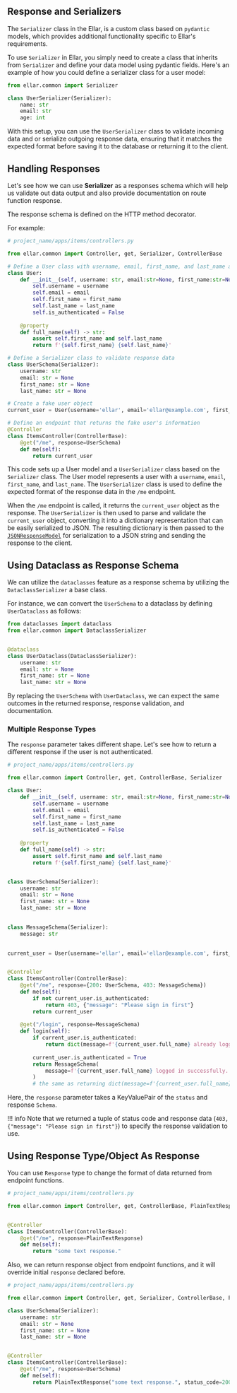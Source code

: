 ## **Response and Serializers**
The `Serializer` class in the Ellar, is a custom class based on `pydantic` models, which provides additional functionality specific to Ellar's requirements.

To use `Serializer` in Ellar, you simply need to create a class that inherits from `Serializer` and define your data model using pydantic fields. 
Here's an example of how you could define a serializer class for a user model:

```python
from ellar.common import Serializer

class UserSerializer(Serializer):
    name: str
    email: str
    age: int

```

With this setup, you can use the `UserSerializer` class to validate incoming data and or serialize outgoing response data, 
ensuring that it matches the expected format before saving it to the database or returning it to the client.

## **Handling Responses**

Let's see how we can use **Serializer** as a responses schema which will help us validate out data output and also provide documentation on route function response.

The response schema is defined on the HTTP method decorator.

For example:
```python
# project_name/apps/items/controllers.py

from ellar.common import Controller, get, Serializer, ControllerBase

# Define a User class with username, email, first_name, and last_name attributes
class User:
    def __init__(self, username: str, email:str=None, first_name:str=None, last_name:str=None) -> None:
        self.username = username
        self.email = email
        self.first_name = first_name
        self.last_name = last_name
        self.is_authenticated = False
    
    @property
    def full_name(self) -> str:
        assert self.first_name and self.last_name
        return f'{self.first_name} {self.last_name}'

# Define a Serializer class to validate response data
class UserSchema(Serializer):
    username: str
    email: str = None
    first_name: str = None
    last_name: str = None

# Create a fake user object
current_user = User(username='ellar', email='ellar@example.com', first_name='ellar', last_name='asgi')    

# Define an endpoint that returns the fake user's information
@Controller
class ItemsController(ControllerBase):
    @get("/me", response=UserSchema)
    def me(self):
        return current_user

```
This code sets up a User model and a `UserSerializer` class based on the `Serializer` class. 
The User model represents a user with a `username`, `email`, `first_name`, and `last_name`. 
The `UserSerializer` class is used to define the expected format of the response data in the `/me` endpoint.

When the `/me` endpoint is called, it returns the `current_user` object as the response. 
The `UserSerializer` is then used to parse and validate the `current_user` object, converting it into a dictionary representation 
that can be easily serialized to JSON. 
The resulting dictionary is then passed to the [`JSONResponseModel`](./response-model/#jsonresponsemodel) for serialization to a 
JSON string and sending the response to the client.

## **Using Dataclass as Response Schema**
We can utilize the `dataclasses` feature as a response schema by utilizing the `DataclassSerializer` a base class. 

For instance, we can convert the `UserSchema` to a dataclass by defining `UserDataclass` as follows:

```python
from dataclasses import dataclass
from ellar.common import DataclassSerializer


@dataclass
class UserDataclass(DataclassSerializer):
    username: str
    email: str = None
    first_name: str = None
    last_name: str = None

```

By replacing the `UserSchema` with `UserDataclass`, we can expect the same outcomes in the returned response, response validation, and documentation.

### **Multiple Response Types**

The `response` parameter takes different shape. Let's see how to return a different response if the user is not authenticated.

```python
# project_name/apps/items/controllers.py

from ellar.common import Controller, get, ControllerBase, Serializer

class User:
    def __init__(self, username: str, email:str=None, first_name:str=None, last_name:str=None) -> None:
        self.username = username
        self.email = email
        self.first_name = first_name
        self.last_name = last_name
        self.is_authenticated = False
    
    @property
    def full_name(self) -> str:
        assert self.first_name and self.last_name
        return f'{self.first_name} {self.last_name}'


class UserSchema(Serializer):
    username: str
    email: str = None
    first_name: str = None
    last_name: str = None

    
class MessageSchema(Serializer):
    message: str

    
current_user = User(username='ellar', email='ellar@example.com', first_name='ellar', last_name='asgi')    


@Controller
class ItemsController(ControllerBase):
    @get("/me", response={200: UserSchema, 403: MessageSchema})
    def me(self):
        if not current_user.is_authenticated:
            return 403, {"message": "Please sign in first"}
        return current_user
    
    @get("/login", response=MessageSchema)
    def login(self):
        if current_user.is_authenticated:
            return dict(message=f'{current_user.full_name} already logged in.') 
        
        current_user.is_authenticated = True
        return MessageSchema(
            message=f'{current_user.full_name} logged in successfully.'
        ) 
        # the same as returning dict(message=f'{current_user.full_name} logged in successfully.')
```

Here, the `response` parameter takes a KeyValuePair of the `status` and response `Schema`.

!!! info
    Note that we returned a tuple of status code and response data (`403, {"message": "Please sign in first"}`) to specify the response validation to use.



## **Using Response Type/Object As Response**

You can use `Response` type to change the format of data returned from endpoint functions.

```python
# project_name/apps/items/controllers.py

from ellar.common import Controller, get, ControllerBase, PlainTextResponse


@Controller
class ItemsController(ControllerBase):
    @get("/me", response=PlainTextResponse)
    def me(self):
        return "some text response."

```

Also, we can return response object from endpoint functions, and it will override initial `response` declared before.

```python
# project_name/apps/items/controllers.py

from ellar.common import Controller, get, Serializer, ControllerBase, PlainTextResponse

class UserSchema(Serializer):
    username: str
    email: str = None
    first_name: str = None
    last_name: str = None


@Controller
class ItemsController(ControllerBase):
    @get("/me", response=UserSchema)
    def me(self):
        return PlainTextResponse("some text response.", status_code=200)
```
